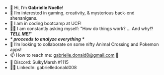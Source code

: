- 👋 Hi, I’m <b>Gabrielle Noelle</b>!
- 👀 I’m interested in gaming, creativity, & mysterious back-end shenanigans.
- 👾 I am in coding bootcamp at UCF!<br/>
- 🧙‍♀️ I am constantly asking myself: "How do things work? ... And why!? <b><i>TELL ME!</i></b>"
- <i><b>* proceeds to analyze everything *</b></i>
- 💞️ I’m looking to collaborate on some nifty Animal Crossing and Pokemon apps!
- 📫 How to reach me: gabrielle.donald8@gmail.com 📨
- 👾 Discord: SulkyMarsh #1115
- 👩‍💻 LinkedIn: gabrielledonald008

<!---
gabriellenoelle/gabriellenoelle is a ✨ special ✨ repository because its `README.md` (this file) appears on your GitHub profile.
You can click the Preview link to take a look at your changes.
--->
